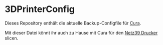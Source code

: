 # 3DPrinterConfig
Dieses Repository enthält die aktuelle Backup-Configfile für [Cura](https://ultimaker.com/en/products/cura-software).

Mit dieser Datei könnt ihr auch zu Hause mit Cura für den [Netz39 Drucker](http://www.netz39.de/equipment/3d-drucker/) slicen.
